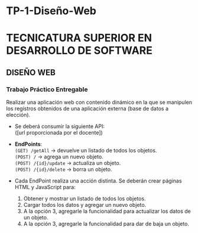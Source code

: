 # TP-1-Diseño-Web
# TECNICATURA SUPERIOR EN DESARROLLO DE SOFTWARE  
## DISEÑO WEB  

### Trabajo Práctico Entregable

Realizar una aplicación web con contenido dinámico en la que se manipulen los registros obtenidos de una aplicación externa (base de datos a elección).

- Se deberá consumir la siguiente API:  
  ([url proporcionada por el docente])

- **EndPoints**:  
  `(GET) /getAll` -> devuelve un listado de todos los objetos.  
  `(POST) /` -> agrega un nuevo objeto.  
  `(POST) /{id}/update` -> actualiza un objeto.  
  `(POST) /{id}/delete` -> borra un objeto.
- Cada EndPoint realiza una acción distinta. Se deberán crear páginas HTML y JavaScript para:

  1. Obtener y mostrar un listado de todos los objetos.  
  2. Cargar todos los datos y agregar un nuevo objeto.  
  3. A la opción 3, agregarle la funcionalidad para actualizar los datos de un objeto.  
  4. A la opción 3, agregarle la funcionalidad para dar de baja un objeto.
